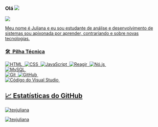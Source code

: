 ### Olá <img src="https://media.giphy.com/media/hvRJCLFzcasrR4ia7z/giphy.gif" largura="25px">

<a href="https://www.linkedin.com/in/juliana-teixeira-0b487a1a2">
 

![](https://visitor-badge.glitch.me/badge?page_id=arunsridher)

Meu nome é Juliana e eu sou estudante de análise e desenvolvimento de sistemas sou apixonada por aprender, contrariando e sobre novas tecnologias. 


### 🛠 &nbsp;Pilha Técnica

![HTML](https://img.shields.io/badge/-HTML-05122A?style=flat&logo=HTML5)&nbsp;
![CSS](https://img.shields.io/badge/-CSS-05122A?style=flat&logo=CSS3&logoColor=1572B6)&nbsp;
![JavaScript](https://img.shields.io/badge/-JavaScript-05122A?style=flat&logo=javascript)&nbsp;
![Reagir](https://img.shields.io/badge/-React-05122A?style=flat&logo=react)&nbsp;
![Nó.js](https://img.shields.io/badge/-Node.js-05122A?style=flat&logo=node.js)&nbsp;
<br />
![MySQL](https://img.shields.io/badge/-MySQL-05122A?style=flat&logo=MySQL)&nbsp;
<br />
![Git](https://img.shields.io/badge/-Git-05122A?style=flat&logo=git)&nbsp;
![GitHub](https://img.shields.io/badge/-GitHub-05122A?style=flat&logo=github)&nbsp;
<br />
![Código do Visual Studio](https://img.shields.io/badge/-Visual%20Studio%20Code-05122A?style=flat&logo=visual-studio-code&logoColor=007ACC)&nbsp;


## &#x1f4c8; Estatísticas do GitHub

<p alinhar="esquerda"><img alinhar="esquerda" src="https://github-readme-stats.vercel.app/api/top-langs?username=texjuliana&mostrar_icons=true&localidade=en&layout=compacto&tema=radical" alt="texjuliana" /></p>

 
 <p><img alinhar="centro" src="https://github-readme-streak-stats.herokuapp.com/?user=texjuliana&tema=radical" alt="texjuliana" /></p>
 
 <br />
 
